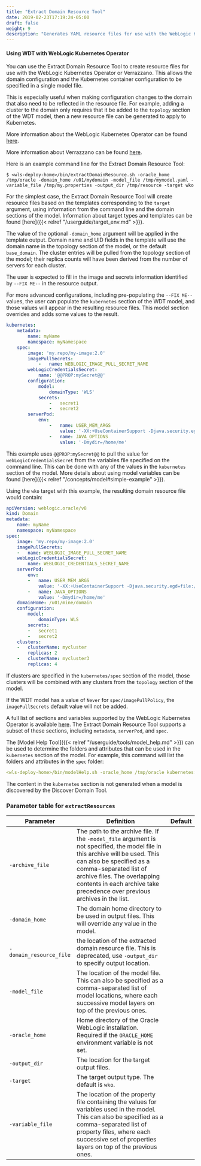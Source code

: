 ```yaml
---
title: "Extract Domain Resource Tool"
date: 2019-02-23T17:19:24-05:00
draft: false
weight: 9
description: "Generates YAML resource files for use with the WebLogic Kubernetes Operator or Verrazzano."
---
```



#### Using WDT with WebLogic Kubernetes Operator

You can use the Extract Domain Resource Tool to create resource files for use with the WebLogic Kubernetes Operator or Verrazzano. This allows the domain configuration and the Kubernetes container configuration to be specified in a single model file.

This is especially useful when making configuration changes to the domain that also need to be reflected in the resource file. For example, adding a cluster to the domain only requires that it be added to the `topology` section of the WDT model, then a new resource file can be generated to apply to Kubernetes.

More information about the WebLogic Kubernetes Operator can be found [here](https://oracle.github.io/weblogic-kubernetes-operator).

More information about Verrazzano can be found [here](https://verrazzano.io/latest/docs/).

Here is an example command line for the Extract Domain Resource Tool:
```
$ <wls-deploy-home>/bin/extractDomainResource.sh -oracle_home /tmp/oracle -domain_home /u01/mydomain -model_file /tmp/mymodel.yaml -variable_file /tmp/my.properties -output_dir /tmp/resource -target wko
```

For the simplest case, the Extract Domain Resource Tool will create resource files based on the templates corresponding to the `target` argument, using information from the command line and the domain sections of the model. Information about target types and templates can be found [here]({{< relref "/userguide/target_env.md" >}}).

The value of the optional `-domain_home` argument will be applied in the template output. Domain name and UID fields in the template will use the domain name in the topology section of the model, or the default `base_domain`. The cluster entries will be pulled from the topology section of the model; their replica counts will have been derived from the number of servers for each cluster.

The user is expected to fill in the image and secrets information identified by `--FIX ME--` in the resource output.

For more advanced configurations, including pre-populating the `--FIX ME--` values, the user can populate the `kubernetes` section of the WDT model, and those values will appear in the resulting resource files. This model section overrides and adds some values to the result.
```yaml
kubernetes:
    metadata:
        name: myName
        namespace: myNamespace
    spec:
        image: 'my.repo/my-image:2.0'
        imagePullSecrets:
            -   name: WEBLOGIC_IMAGE_PULL_SECRET_NAME
        webLogicCredentialsSecret:
            name: '@@PROP:mySecret@@'
        configuration:
            model:
                domainType: 'WLS'
            secrets:
                -   secret1
                -   secret2
        serverPod:
            env:
                -   name: USER_MEM_ARGS
                    value: '-XX:+UseContainerSupport -Djava.security.egd=file:/dev/./urandom'
                -   name: JAVA_OPTIONS
                    value: '-Dmydir=/home/me'
```
This example uses `@@PROP:mySecret@@` to pull the value for `webLogicCredentialsSecret` from the variables file specified on the command line. This can be done with any of the values in the `kubernetes` section of the model. More details about using model variables can be found [here]({{< relref "/concepts/model#simple-example" >}}).

Using the `wko` target with this example, the resulting domain resource file would contain:
```yaml
apiVersion: weblogic.oracle/v8
kind: Domain
metadata:
    name: myName
    namespace: myNamespace
spec:
    image: 'my.repo/my-image:2.0'
    imagePullSecrets:
    -   name: WEBLOGIC_IMAGE_PULL_SECRET_NAME
    webLogicCredentialsSecret:
        name: WEBLOGIC_CREDENTIALS_SECRET_NAME
    serverPod:
        env:
        -   name: USER_MEM_ARGS
            value: '-XX:+UseContainerSupport -Djava.security.egd=file:/dev/./urandom'
        -   name: JAVA_OPTIONS
            value: '-Dmydir=/home/me'
    domainHome: /u01/mine/domain
    configuration:
        model:
            domainType: WLS
        secrets:
        -   secret1
        -   secret2
    clusters:
    -   clusterName: mycluster
        replicas: 2
    -   clusterName: mycluster3
        replicas: 4
```

If clusters are specified in the `kubernetes/spec` section of the model, those clusters will be combined with any clusters from the `topology` section of the model.

If the WDT model has a value of `Never` for `spec/imagePullPolicy`, the `imagePullSecrets` default value will not be added.

A full list of sections and variables supported by the WebLogic Kubernetes Operator is available [here](https://github.com/oracle/weblogic-kubernetes-operator/blob/main/documentation/domains/Domain.md). The Extract Domain Resource Tool supports a subset of these sections, including `metadata`, `serverPod`, and `spec`.

The [Model Help Tool]({{< relref "/userguide/tools/model_help.md" >}}) can be used to determine the folders and attributes that can be used in the `kubernetes` section of the model. For example, this command will list the folders and attributes in the `spec` folder:
```yaml
<wls-deploy-home>/bin/modelHelp.sh -oracle_home /tmp/oracle kubernetes:/spec
```

The content in the `kubernetes` section is not generated when a model is discovered by the Discover Domain Tool.  

### Parameter table for `extractResources`
| Parameter | Definition | Default |
| ---- | ---- | ---- |
| `-archive_file` | The path to the archive file.  If the `-model_file` argument is not specified, the model file in this archive will be used.  This can also be specified as a comma-separated list of archive files.  The overlapping contents in each archive take precedence over previous archives in the list. |    |
| `-domain_home` | The domain home directory to be used in output files. This will override any value in the model. |    |
| `-domain_resource_file` | the location of the extracted domain resource file. This is deprecated, use `-output_dir` to specify output location. |    |
| `-model_file` | The location of the model file.  This can also be specified as a comma-separated list of model locations, where each successive model layers on top of the previous ones. |    |
| `-oracle_home` | Home directory of the Oracle WebLogic installation. Required if the `ORACLE_HOME` environment variable is not set. |    |
| `-output_dir` | The location for the target output files. |    |
| `-target` | The target output type. The default is `wko`. |    |
| `-variable_file` | The location of the property file containing the values for variables used in the model. This can also be specified as a comma-separated list of property files, where each successive set of properties layers on top of the previous ones. |    |
